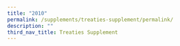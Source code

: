 ```yaml
---
title: "2010"
permalink: /supplements/treaties-supplement/permalink/
description: ""
third_nav_title: Treaties Supplement
---
```

